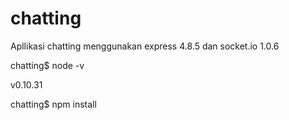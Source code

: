 chatting
========

Apllikasi chatting menggunakan express 4.8.5 dan socket.io 1.0.6

chatting$ node -v

  v0.10.31
  
chatting$ npm install
